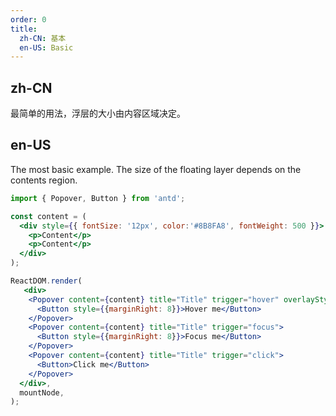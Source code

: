 ```yaml
---
order: 0
title:
  zh-CN: 基本
  en-US: Basic
---
```


## zh-CN

最简单的用法，浮层的大小由内容区域决定。

## en-US

The most basic example. The size of the floating layer depends on the contents region.

```jsx
import { Popover, Button } from 'antd';

const content = (
  <div style={{ fontSize: '12px', color:'#8B8FA8', fontWeight: 500 }}>
    <p>Content</p>
    <p>Content</p>
  </div>
);

ReactDOM.render(
   <div>
    <Popover content={content} title="Title" trigger="hover" overlayStyle={{ fontSize: '14px', color: '#3D446E' }}>
      <Button style={{marginRight: 8}}>Hover me</Button>
    </Popover>
    <Popover content={content} title="Title" trigger="focus">
      <Button style={{marginRight: 8}}>Focus me</Button>
    </Popover>
    <Popover content={content} title="Title" trigger="click">
      <Button>Click me</Button>
    </Popover>
  </div>,
  mountNode,
);
```

<style>
.ant-popover-content p {
  margin: 0;
}
</style>
